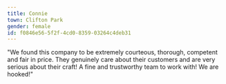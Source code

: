 ```yaml
---
title: Connie
town: Clifton Park
gender: female
id: f0846e56-5f2f-4cd0-8359-03264c4deb31
---
```

"We found this company to be extremely courteous, thorough, competent and fair in price. They genuinely care about their customers and are very serious about their craft! A fine and trustworthy team to work with! We are hooked!"
